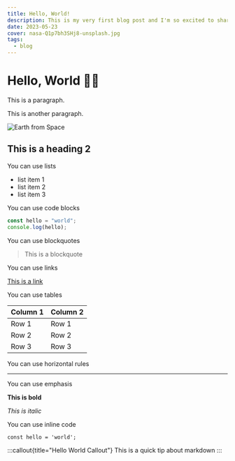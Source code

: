 ```yaml
---
title: Hello, World!
description: This is my very first blog post and I'm so excited to share it with you!
date: 2023-05-23
cover: nasa-Q1p7bh3SHj8-unsplash.jpg
tags:
  - blog
---
```


# Hello, World 👋🏻

This is a paragraph.

This is another paragraph.

![Earth from Space](/images/blogs/nasa-Q1p7bh3SHj8-unsplash.jpg)

## This is a heading 2

You can use lists

- list item 1
- list item 2
- list item 3

You can use code blocks

```js
const hello = "world";
console.log(hello);
```

You can use blockquotes

> This is a blockquote

You can use links

[This is a link](https://www.google.com)

You can use tables

| Column 1 | Column 2 |
| -------- | -------- |
| Row 1    | Row 1    |
| Row 2    | Row 2    |
| Row 3    | Row 3    |

You can use horizontal rules

---

You can use emphasis

**This is bold**

_This is italic_

You can use inline code

`const hello = 'world';`

:::callout{title="Hello World Callout"}
This is a quick tip about markdown
:::